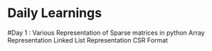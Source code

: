 # Daily Learnings 

#Day 1 : Various Representation of Sparse matrices in python
          Array Representation
          Linked List Representation
          CSR Format

